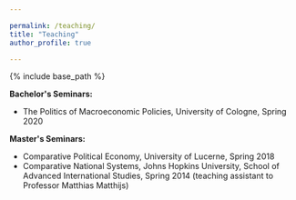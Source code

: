 ```yaml
---

permalink: /teaching/
title: "Teaching"
author_profile: true

---
```


{% include base_path %}


**Bachelor's Seminars:**

* The Politics of Macroeconomic Policies, University of Cologne, Spring 2020

**Master's Seminars:**

* Comparative Political Economy, University of Lucerne, Spring 2018
* Comparative National Systems, Johns Hopkins University, School of Advanced International Studies, Spring 2014 (teaching assistant to Professor Matthias Matthijs)